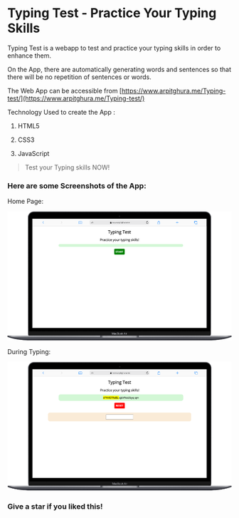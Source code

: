 #  Typing Test - Practice Your Typing Skills

Typing Test is a webapp to test and practice your typing skills in order to enhance them. 

On the App, there are automatically generating words and sentences so that there will be no repetition of sentences or words.

The Web App can be accessible from [https://www.arpitghura.me/Typing-test/](https://www.arpitghura.me/Typing-test/)

Technology Used to create the App : 

1. HTML5

2. CSS3

3. JavaScript

> Test your Typing skills NOW!

### Here are some Screenshots of the App: 

Home Page:

<img src="./assets/Homepage.png">

During Typing:

<img src="./assets/During-typing.png">

### Give a star if you liked this!